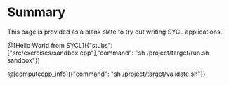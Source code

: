 # Summary

This page is provided as a blank slate to try out writing SYCL applications.

@[Hello World from SYCL]({"stubs": ["src/exercises/sandbox.cpp"],"command": "sh /project/target/run.sh sandbox"})

@[computecpp_info]({"command": "sh /project/target/validate.sh"})
